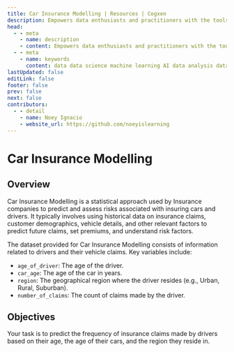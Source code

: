 ```yaml
---
title: Car Insurance Modelling | Resources | Cogxen
description: Empowers data enthusiasts and practitioners with the tools and knowledge to unlock the potential of data.
head:
  - - meta
    - name: description
    - content: Empowers data enthusiasts and practitioners with the tools and knowledge to unlock the potential of data.
  - - meta
    - name: keywords
      content: data data science machine learning AI data analysis data-driven data enthusiasts data practitioners
lastUpdated: false
editLink: false
footer: false
prev: false
next: false
contributors:
  - - detail
    - name: Noey Ignacio
    - website_url: https://github.com/noeyislearning
---
```


# Car Insurance Modelling

<DownloadBadge githubURL=""></DownloadBadge>

## Overview

Car Insurance Modelling is a statistical approach used by Insurance companies to predict and assess risks associated with insuring cars and drivers. It typically involves using historical data on insurance claims, customer demographics, vehicle details, and other relevant factors to predict future claims, set premiums, and understand risk factors.

The dataset provided for Car Insurance Modelling consists of information related to drivers and their vehicle claims. Key variables include:

- `age_of_driver`: The age of the driver.
- `car_age`: The age of the car in years.
- `region`: The geographical region where the driver resides (e.g., Urban, Rural, Suburban).
- `number_of_claims`: The count of claims made by the driver.

## Objectives

Your task is to predict the frequency of insurance claims made by drivers based on their age, the age of their cars, and the region they reside in.
